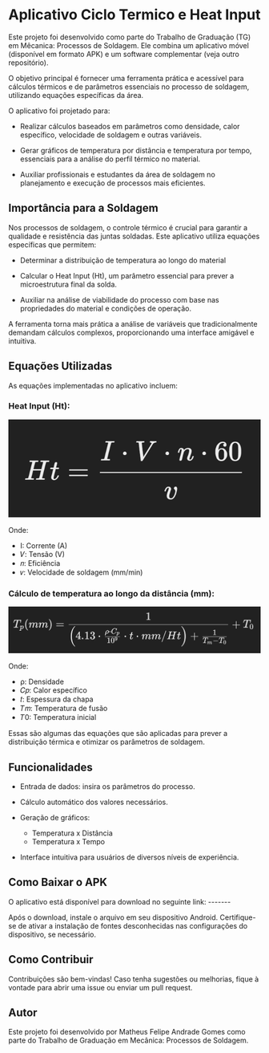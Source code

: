 # Aplicativo Ciclo Termico e Heat Input
Este projeto foi desenvolvido como parte do Trabalho de Graduação 
(TG) em Mêcanica: Processos de Soldagem. Ele combina um aplicativo móvel (disponível em formato APK) e um software complementar (veja outro repositório).
   
O objetivo principal é fornecer uma ferramenta prática e acessível para cálculos térmicos e de parâmetros essenciais no processo de soldagem, utilizando equações específicas da área.

O aplicativo foi projetado para:
   * Realizar cálculos baseados em parâmetros como densidade, calor específico, velocidade de soldagem e outras variáveis.

   * Gerar gráficos de temperatura por distância e temperatura por tempo, essenciais para a análise do perfil térmico no material.
   
   * Auxiliar profissionais e estudantes da área de soldagem no planejamento e execução de processos mais eficientes.

## Importância para a Soldagem
Nos processos de soldagem, o controle térmico é crucial para garantir a qualidade e resistência das juntas soldadas. Este aplicativo utiliza equações específicas que permitem:

   * Determinar a distribuição de temperatura ao longo do material
   
   * Calcular o Heat Input (Ht), um parâmetro essencial para prever a microestrutura final da solda.

   * Auxiliar na análise de viabilidade do processo com base nas propriedades do material e condições de operação.

A ferramenta torna mais prática a análise de variáveis que tradicionalmente demandam cálculos complexos, proporcionando uma interface amigável e intuitiva.

## Equações Utilizadas

As equações implementadas no aplicativo incluem:
   
   ### Heat Input (Ht):
   ![Fórmula de Heat Input](/assets/images/imagesForDoc/heatInput.png)

   Onde:
   * I: Corrente (A)
   * 𝑉: Tensão (V)
   * 𝑛: Eficiência
   * 𝑣: Velocidade de soldagem (mm/min)


### Cálculo de temperatura ao longo da distância (mm):
   ![Fórmula de Heat Input](/assets/images/imagesForDoc/Eadams.png)

   Onde:
   * ρ: Densidade
   * 𝐶𝑝: Calor específico
   * 𝑡: Espessura da chapa
   * 𝑇𝑚: Temperatura de fusão
   * 𝑇0: Temperatura inicial

Essas são algumas das equações que são aplicadas para prever a distribuição térmica e otimizar os parâmetros de soldagem.


## Funcionalidades

- Entrada de dados: insira os parâmetros do processo.

- Cálculo automático dos valores necessários.

- Geração de gráficos:
   - Temperatura x Distância
   - Temperatura x Tempo

- Interface intuitiva para usuários de diversos níveis de experiência.

## Como Baixar o APK

O aplicativo está disponível para download no seguinte link: -------

Após o download, instale o arquivo em seu dispositivo Android. Certifique-se de ativar a instalação de fontes desconhecidas nas configurações do dispositivo, se necessário.

## Como Contribuir
Contribuições são bem-vindas! Caso tenha sugestões ou melhorias, fique à vontade para abrir uma issue ou enviar um pull request.

## Autor
Este projeto foi desenvolvido por Matheus Felipe Andrade Gomes como parte do Trabalho de Graduação em Mecânica: Processos de Soldagem.